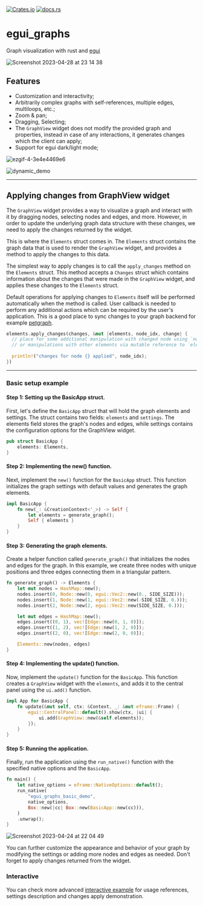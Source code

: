 [![Crates.io](https://img.shields.io/crates/v/egui_graphs)](https://crates.io/crates/egui_graphs)
[![docs.rs](https://img.shields.io/docsrs/egui_graphs)](https://docs.rs/egui_graphs)

# egui_graphs
Graph visualization with rust and [egui](https://github.com/emilk/egui)

![Screenshot 2023-04-28 at 23 14 38](https://user-images.githubusercontent.com/32969427/235233765-23b0673b-70e5-4138-9384-180804392dba.png)

## Features
* Customization and interactivity;
* Arbitrarily complex graphs with self-references, multiple edges, multiloops, etc.;
* Zoom & pan;
* Dragging, Selecting;
* The `GraphView` widget does not modify the provided graph and properties, instead in case of any interactions, it generates changes which the client can apply;
* Support for egui dark/light mode;

![ezgif-4-3e4e4469e6](https://user-images.githubusercontent.com/32969427/233863786-11459176-b741-4343-8b42-7d9b3a8239ee.gif)

![dynamic_demo](https://user-images.githubusercontent.com/32969427/235311610-b59b4cfb-3e93-49a2-8780-61a83a95af03.gif)

---
## Applying changes from GraphView widget

The `GraphView` widget provides a way to visualize a graph and interact with it by dragging nodes, selecting nodes and edges, and more. However, in order to update the underlying graph data structure with these changes, we need to apply the changes returned by the widget.

This is where the `Elements` struct comes in. The `Elements` struct contains the graph data that is used to render the `GraphView` widget, and provides a method to apply the changes to this data.

The simplest way to apply changes is to call the `apply_changes` method on the `Elements` struct. This method accepts a `Changes` struct which contains information about the changes that were made in the `GraphView` widget, and applies these changes to the `Elements` struct.

Default operations for applying changes to `Elements` itself will be performed automatically when the method is called. User callback is needed to perform any additional actions which can be required by the user's application. This is a good place to sync changes to your graph backend for example [petgraph](https://github.com/petgraph/petgraph).

```rust
elements.apply_changes(changes, &mut |elements, node_idx, change| {
  // place for some additional manipulation with changed node using `node_idx`
  // or manipulations with other elements via mutable reference to `elements`
  
  println!("changes for node {} applied", node_idx);
})
```

---

### Basic setup example
#### Step 1: Setting up the BasicApp struct. 

First, let's define the `BasicApp` struct that will hold the graph elements and settings. The struct contains two fields: `elements` and `settings`. The elements field stores the graph's nodes and edges, while settings contains the configuration options for the GraphView widget.
```rust 
pub struct BasicApp {
    elements: Elements,
}
```

#### Step 2: Implementing the new() function. 

Next, implement the `new()` function for the `BasicApp` struct. This function initializes the graph settings with default values and generates the graph elements.
```rust
impl BasicApp {
    fn new(_: &CreationContext<'_>) -> Self {
        let elements = generate_graph();
        Self { elements }
    }
}
```

#### Step 3: Generating the graph elements. 

Create a helper function called `generate_graph()` that initializes the nodes and edges for the graph. In this example, we create three nodes with unique positions and three edges connecting them in a triangular pattern.
```rust 
fn generate_graph() -> Elements {
    let mut nodes = HashMap::new();
    nodes.insert(0, Node::new(0, egui::Vec2::new(0., SIDE_SIZE)));
    nodes.insert(1, Node::new(1, egui::Vec2::new(-SIDE_SIZE, 0.)));
    nodes.insert(2, Node::new(2, egui::Vec2::new(SIDE_SIZE, 0.)));

    let mut edges = HashMap::new();
    edges.insert((0, 1), vec![Edge::new(0, 1, 0)]);
    edges.insert((1, 2), vec![Edge::new(1, 2, 0)]);
    edges.insert((2, 0), vec![Edge::new(2, 0, 0)]);

    Elements::new(nodes, edges)
}
```

#### Step 4: Implementing the update() function. 

Now, implement the `update()` function for the `BasicApp`. This function creates a `GraphView` widget with the `elements`, and adds it to the central panel using the `ui.add()` function.
```rust 
impl App for BasicApp {
    fn update(&mut self, ctx: &Context, _: &mut eframe::Frame) {
        egui::CentralPanel::default().show(ctx, |ui| {
            ui.add(GraphView::new(&self.elements));
        });
    }
}
```

#### Step 5: Running the application. 

Finally, run the application using the `run_native()` function with the specified native options and the `BasicApp`.
```rust 
fn main() {
    let native_options = eframe::NativeOptions::default();
    run_native(
        "egui_graphs_basic_demo",
        native_options,
        Box::new(|cc| Box::new(BasicApp::new(cc))),
    )
    .unwrap();
}
```

![Screenshot 2023-04-24 at 22 04 49](https://user-images.githubusercontent.com/32969427/234086555-afdf5dfa-31be-46f2-b46e-1e9a45e1a50f.png)


You can further customize the appearance and behavior of your graph by modifying the settings or adding more nodes and edges as needed. Don't forget to apply changes returned from the widget.

### Interactive

You can check more advanced [interactive example](https://github.com/blitzarx1/egui_graph/tree/master/examples/interactive) for usage references, settings description and changes apply demonstration.
